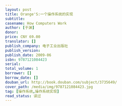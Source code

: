 ```yaml
---
layout: post
title: Orange'S:一个操作系统的实现
subtitle: 
casename: How Computers Work
author: [于渊]
donor: 
price: CNY 69.00
translator: []
publish_company: 电子工业出版社
publish_version: 
publish_date: 2009-06
isbn: 9787121084423
serial: 
total_volume: 1
borrower: []
borrow_date: []
douban_url: http://book.douban.com/subject/3735649/
cover_path: /media/img/9787121084423.jpg
tag: [操作系统,操作系统实现]
read_status: 读过
---
```

